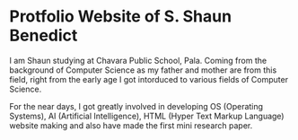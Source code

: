 # Protfolio Website of S. Shaun Benedict

I am Shaun studying at Chavara Public School, Pala. Coming from the background of Computer Science as my <a href="http://sbenedictglobal.com" style="text-decoration: none;">father</a> and mother are from this field, right from the early age I got intorduced to various fields of Computer Science.

For the near days, I got greatly involved in developing OS (Operating Systems), AI (Artificial Intelligence), HTML (Hyper Text Markup Language) website making and also have made the first <a href="https://drive.google.com/file/d/1YUHokvbAAa0akxXPvuq4XqU7EyHYV74I/preview" style="text-decoration: none;">mini research paper</a>.

